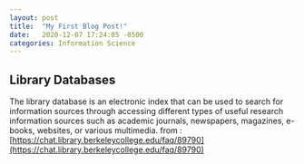 ```yaml
---
layout: post
title:  "My First Blog Post!"
date:   2020-12-07 17:24:05 -0500
categories: Information Science
---
```


## Library Databases

The library database is an electronic index that can be used to search for information sources through accessing different types of useful research information sources such as academic journals, newspapers, magazines, e-books, websites, or various multimedia.
from : [https://chat.library.berkeleycollege.edu/faq/89790](https://chat.library.berkeleycollege.edu/faq/89790)
